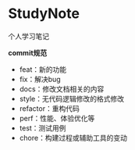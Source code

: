 # StudyNote
个人学习笔记

**commit规范**
- feat：新的功能
- fix：解决bug
- docs：修改文档相关的内容
- style：无代码逻辑修改的格式修改
- refactor：重构代码
- perf：性能、体验优化等
- test：测试用例
- chore：构建过程或辅助工具的变动
